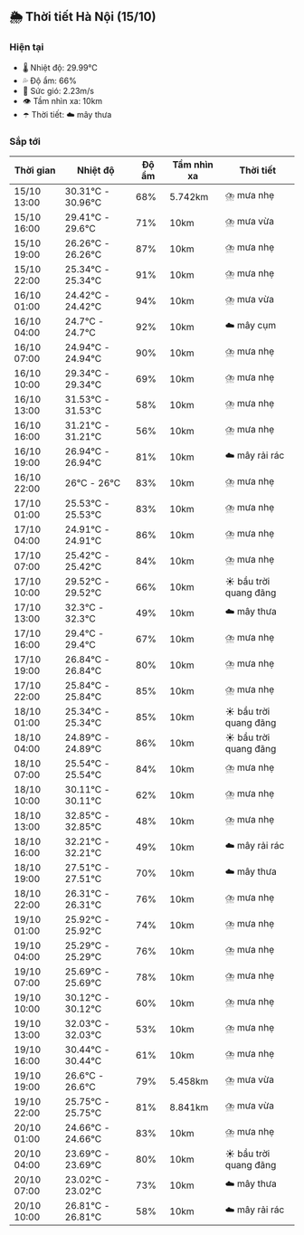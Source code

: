 ## 🌦️ Thời tiết Hà Nội (15/10)

### Hiện tại

- 🌡️ Nhiệt độ: 29.99℃
- 💦 Độ ẩm: 66%
- 💨 Sức gió: 2.23m/s
- 👁️ Tầm nhìn xa: 10km
- ☂️ Thời tiết: ☁️ mây thưa

### Sắp tới

| Thời gian | Nhiệt độ | Độ ẩm | Tầm nhìn xa | Thời tiết |
| --- | --- | --- | --- | --- |
| 15/10 13:00 | 30.31℃ - 30.96℃ | 68% | 5.742km | ⛈️ mưa nhẹ |
| 15/10 16:00 | 29.41℃ - 29.6℃ | 71% | 10km | ⛈️ mưa vừa |
| 15/10 19:00 | 26.26℃ - 26.26℃ | 87% | 10km | ⛈️ mưa nhẹ |
| 15/10 22:00 | 25.34℃ - 25.34℃ | 91% | 10km | ⛈️ mưa nhẹ |
| 16/10 01:00 | 24.42℃ - 24.42℃ | 94% | 10km | ⛈️ mưa vừa |
| 16/10 04:00 | 24.7℃ - 24.7℃ | 92% | 10km | ☁️ mây cụm |
| 16/10 07:00 | 24.94℃ - 24.94℃ | 90% | 10km | ⛈️ mưa nhẹ |
| 16/10 10:00 | 29.34℃ - 29.34℃ | 69% | 10km | ⛈️ mưa nhẹ |
| 16/10 13:00 | 31.53℃ - 31.53℃ | 58% | 10km | ⛈️ mưa nhẹ |
| 16/10 16:00 | 31.21℃ - 31.21℃ | 56% | 10km | ⛈️ mưa nhẹ |
| 16/10 19:00 | 26.94℃ - 26.94℃ | 81% | 10km | ☁️ mây rải rác |
| 16/10 22:00 | 26℃ - 26℃ | 83% | 10km | ⛈️ mưa nhẹ |
| 17/10 01:00 | 25.53℃ - 25.53℃ | 83% | 10km | ⛈️ mưa nhẹ |
| 17/10 04:00 | 24.91℃ - 24.91℃ | 86% | 10km | ⛈️ mưa nhẹ |
| 17/10 07:00 | 25.42℃ - 25.42℃ | 84% | 10km | ⛈️ mưa nhẹ |
| 17/10 10:00 | 29.52℃ - 29.52℃ | 66% | 10km | ☀️ bầu trời quang đãng |
| 17/10 13:00 | 32.3℃ - 32.3℃ | 49% | 10km | ☁️ mây thưa |
| 17/10 16:00 | 29.4℃ - 29.4℃ | 67% | 10km | ⛈️ mưa nhẹ |
| 17/10 19:00 | 26.84℃ - 26.84℃ | 80% | 10km | ⛈️ mưa nhẹ |
| 17/10 22:00 | 25.84℃ - 25.84℃ | 85% | 10km | ⛈️ mưa nhẹ |
| 18/10 01:00 | 25.34℃ - 25.34℃ | 85% | 10km | ☀️ bầu trời quang đãng |
| 18/10 04:00 | 24.89℃ - 24.89℃ | 86% | 10km | ☀️ bầu trời quang đãng |
| 18/10 07:00 | 25.54℃ - 25.54℃ | 84% | 10km | ⛈️ mưa nhẹ |
| 18/10 10:00 | 30.11℃ - 30.11℃ | 62% | 10km | ⛈️ mưa nhẹ |
| 18/10 13:00 | 32.85℃ - 32.85℃ | 48% | 10km | ⛈️ mưa nhẹ |
| 18/10 16:00 | 32.21℃ - 32.21℃ | 49% | 10km | ☁️ mây rải rác |
| 18/10 19:00 | 27.51℃ - 27.51℃ | 70% | 10km | ☁️ mây thưa |
| 18/10 22:00 | 26.31℃ - 26.31℃ | 76% | 10km | ⛈️ mưa nhẹ |
| 19/10 01:00 | 25.92℃ - 25.92℃ | 74% | 10km | ⛈️ mưa nhẹ |
| 19/10 04:00 | 25.29℃ - 25.29℃ | 76% | 10km | ⛈️ mưa nhẹ |
| 19/10 07:00 | 25.69℃ - 25.69℃ | 78% | 10km | ⛈️ mưa nhẹ |
| 19/10 10:00 | 30.12℃ - 30.12℃ | 60% | 10km | ⛈️ mưa nhẹ |
| 19/10 13:00 | 32.03℃ - 32.03℃ | 53% | 10km | ⛈️ mưa nhẹ |
| 19/10 16:00 | 30.44℃ - 30.44℃ | 61% | 10km | ⛈️ mưa nhẹ |
| 19/10 19:00 | 26.6℃ - 26.6℃ | 79% | 5.458km | ⛈️ mưa vừa |
| 19/10 22:00 | 25.75℃ - 25.75℃ | 81% | 8.841km | ⛈️ mưa vừa |
| 20/10 01:00 | 24.66℃ - 24.66℃ | 83% | 10km | ⛈️ mưa nhẹ |
| 20/10 04:00 | 23.69℃ - 23.69℃ | 80% | 10km | ☀️ bầu trời quang đãng |
| 20/10 07:00 | 23.02℃ - 23.02℃ | 73% | 10km | ☁️ mây thưa |
| 20/10 10:00 | 26.81℃ - 26.81℃ | 58% | 10km | ☁️ mây rải rác |
